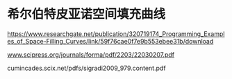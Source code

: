# 希尔伯特皮亚诺空间填充曲线


https://www.researchgate.net/publication/320719174_Programming_Examples_of_Space-Filling_Curves/link/59f76cae0f7e9b553ebee31b/download


www.scipress.org/journals/forma/pdf/2203/22030207.pdf




cumincades.scix.net/pdfs/sigradi2009_979.content.pdf